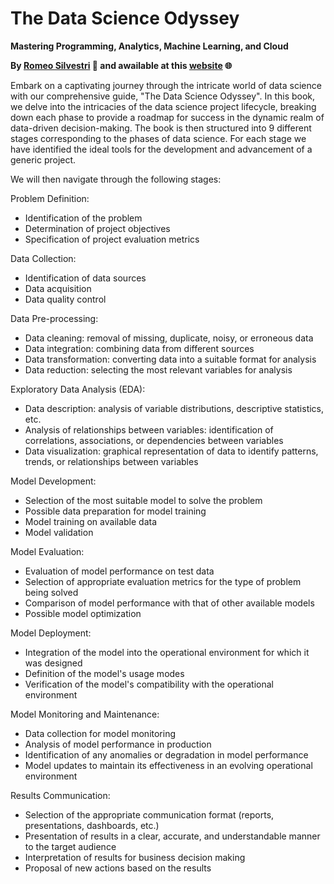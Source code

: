 # The Data Science Odyssey

**Mastering Programming, Analytics, Machine Learning, and Cloud**

**By [Romeo Silvestri](https://www.linkedin.com/in/romeo-silvestri/) 🚀 and awailable at this [website](https://romeosilvestri.github.io/Book/README.html) 🌐**

Embark on a captivating journey through the intricate world of data science with our comprehensive guide, "The Data Science Odyssey". In this book, we delve into the intricacies of the data science project lifecycle, breaking down each phase to provide a roadmap for success in the dynamic realm of data-driven decision-making. The book is then structured into 9 different stages corresponding to the phases of data science. For each stage we have identified the ideal tools for the development and advancement of a generic project.

We will then navigate through the following stages:

Problem Definition:
- Identification of the problem
- Determination of project objectives
- Specification of project evaluation metrics

Data Collection:
- Identification of data sources
- Data acquisition
- Data quality control

Data Pre-processing:
- Data cleaning: removal of missing, duplicate, noisy, or erroneous data
- Data integration: combining data from different sources
- Data transformation: converting data into a suitable format for analysis
- Data reduction: selecting the most relevant variables for analysis

Exploratory Data Analysis (EDA):
- Data description: analysis of variable distributions, descriptive statistics, etc.
- Analysis of relationships between variables: identification of correlations, associations, or dependencies between variables
- Data visualization: graphical representation of data to identify patterns, trends, or relationships between variables

Model Development:
- Selection of the most suitable model to solve the problem
- Possible data preparation for model training
- Model training on available data
- Model validation

Model Evaluation:
- Evaluation of model performance on test data
- Selection of appropriate evaluation metrics for the type of problem being solved
- Comparison of model performance with that of other available models
- Possible model optimization

Model Deployment:
- Integration of the model into the operational environment for which it was designed
- Definition of the model's usage modes
- Verification of the model's compatibility with the operational environment

Model Monitoring and Maintenance:
- Data collection for model monitoring
- Analysis of model performance in production
- Identification of any anomalies or degradation in model performance
- Model updates to maintain its effectiveness in an evolving operational environment

Results Communication:
- Selection of the appropriate communication format (reports, presentations, dashboards, etc.)
- Presentation of results in a clear, accurate, and understandable manner to the target audience
- Interpretation of results for business decision making
- Proposal of new actions based on the results